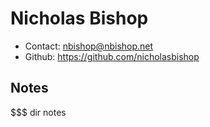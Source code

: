 # Nicholas Bishop

* Contact: [nbishop@nbishop.net](mailto:nbishop@nbishop.net)
* Github: https://github.com/nicholasbishop

## Notes

$$$ dir notes
